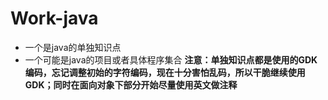 # Work-java
* 一个是java的单独知识点
* 一个可能是java的项目或者具体程序集合
**注意：单独知识点都是使用的GDK编码，忘记调整初始的字符编码，现在十分害怕乱码，所以干脆继续使用GDK；同时在面向对象下部分开始尽量使用英文做注释**